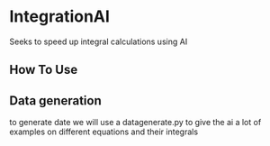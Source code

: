 # IntegrationAI
Seeks to speed up integral calculations using AI

## How To Use

## Data generation
to generate date we will use a datagenerate.py to give
the ai a lot of examples on different equations and their 
integrals